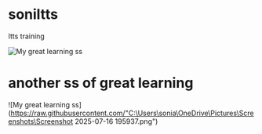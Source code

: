 # soniltts
Itts training

![My great learning ss](https://raw.githubusercontent.com/soni264/soniltts/main/Screenshot%202025-07-16%20195823.png)
# another ss of great learning

![My great learning ss](https://raw.githubusercontent.com/"C:\Users\sonia\OneDrive\Pictures\Screenshots\Screenshot 2025-07-16 195937.png")
